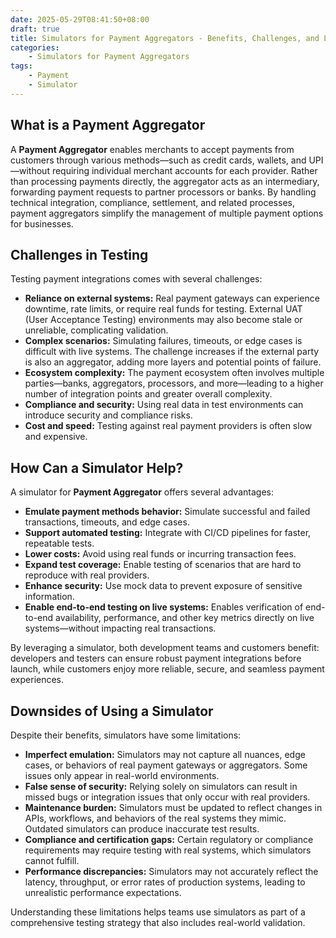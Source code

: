 ```yaml
---
date: 2025-05-29T08:41:50+08:00
draft: true
title: Simulators for Payment Aggregators - Benefits, Challenges, and Limitations
categories:
    - Simulators for Payment Aggregators 
tags: 
    - Payment
    - Simulator
---
```


## What is a Payment Aggregator

A **Payment Aggregator** enables merchants to accept payments from customers through various methods—such as credit cards, wallets, and UPI—without requiring individual merchant accounts for each provider. Rather than processing payments directly, the aggregator acts as an intermediary, forwarding payment requests to partner processors or banks. By handling technical integration, compliance, settlement, and related processes, payment aggregators simplify the management of multiple payment options for businesses.

## Challenges in Testing

Testing payment integrations comes with several challenges:
- **Reliance on external systems:** Real payment gateways can experience downtime, rate limits, or require real funds for testing. External UAT (User Acceptance Testing) environments may also become stale or unreliable, complicating validation.
- **Complex scenarios:** Simulating failures, timeouts, or edge cases is difficult with live systems. The challenge increases if the external party is also an aggregator, adding more layers and potential points of failure.
- **Ecosystem complexity:** The payment ecosystem often involves multiple parties—banks, aggregators, processors, and more—leading to a higher number of integration points and greater overall complexity.
- **Compliance and security:** Using real data in test environments can introduce security and compliance risks.
- **Cost and speed:** Testing against real payment providers is often slow and expensive.

## How Can a Simulator Help?

A simulator for **Payment Aggregator** offers several advantages:
- **Emulate payment methods behavior:** Simulate successful and failed transactions, timeouts, and edge cases.
- **Support automated testing:** Integrate with CI/CD pipelines for faster, repeatable tests.
- **Lower costs:** Avoid using real funds or incurring transaction fees.
- **Expand test coverage:** Enable testing of scenarios that are hard to reproduce with real providers.
- **Enhance security:** Use mock data to prevent exposure of sensitive information.
- **Enable end-to-end testing on live systems:** Enables verification of end-to-end availability, performance, and other key metrics directly on live systems—without impacting real transactions.

By leveraging a simulator, both development teams and customers benefit: developers and testers can ensure robust payment integrations before launch, while customers enjoy more reliable, secure, and seamless payment experiences.

## Downsides of Using a Simulator

Despite their benefits, simulators have some limitations:
- **Imperfect emulation:** Simulators may not capture all nuances, edge cases, or behaviors of real payment gateways or aggregators. Some issues only appear in real-world environments.
- **False sense of security:** Relying solely on simulators can result in missed bugs or integration issues that only occur with real providers.
- **Maintenance burden:** Simulators must be updated to reflect changes in APIs, workflows, and behaviors of the real systems they mimic. Outdated simulators can produce inaccurate test results.
- **Compliance and certification gaps:** Certain regulatory or compliance requirements may require testing with real systems, which simulators cannot fulfill.
- **Performance discrepancies:** Simulators may not accurately reflect the latency, throughput, or error rates of production systems, leading to unrealistic performance expectations.

Understanding these limitations helps teams use simulators as part of a comprehensive testing strategy that also includes real-world validation.


